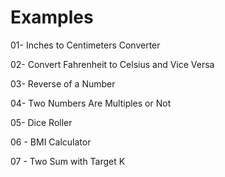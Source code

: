 # Examples
01- Inches to Centimeters Converter

02- Convert Fahrenheit to Celsius and Vice Versa

03- Reverse of a Number

04-  Two Numbers Are Multiples or Not

05- Dice Roller

06 - BMI Calculator

07 - Two Sum with Target K
